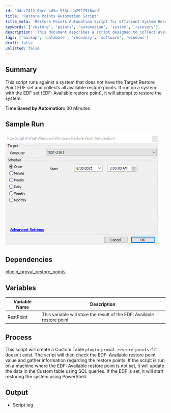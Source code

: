 ```yaml
---
id: 'd4cc7412-0bcc-4d9a-933c-da29275f6add'
title: 'Restore Points Automation Script'
title_meta: 'Restore Points Automation Script for Efficient System Recovery'
keywords: ['restore', 'points', 'automation', 'system', 'recovery']
description: 'This document describes a script designed to collect available restore points on systems without the Target Restore Point EDF set and to restore systems when the EDF is configured. It details the process, dependencies, and output of the script, emphasizing the time saved through automation.'
tags: ['backup', 'database', 'recovery', 'software', 'windows']
draft: false
unlisted: false
---
```


## Summary

This script runs against a system that does not have the Target Restore Point EDF set and collects all available restore points. If run on a system with the EDF set (EDF: Available restore point), it will attempt to restore the system.

**Time Saved by Automation:** 30 Minutes

## Sample Run

![Sample Run](../../../static/img/Windows-Restore-Point-Automation/image_1.png)

## Dependencies

[plugin_proval_restore_points](<../tables/plugin_proval_restore_points.md>)

## Variables

| Variable Name | Description                                          |
|---------------|------------------------------------------------------|
| RestPoint     | This variable will store the result of the EDF: Available restore point |

## Process

This script will create a Custom Table `plugin_proval_restore_points` if it doesn't exist. The script will then check the EDF: Available restore point value and gather information regarding the restore points. If the script is run on a machine where the EDF: Available restore point is not set, it will update the data in the Custom table using SQL queries. If the EDF is set, it will start restoring the system using PowerShell.

## Output

- Script log
